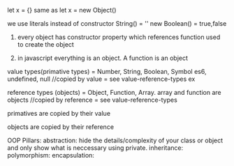 let x = {} same as let x = new Object()

we use literals instead of constructor String() = ''
new Boolean() = true,false

1) every object has constructor property which references function used to create the object

2) in javascript everything is an object. A function is an object


value types(primative types) = Number, String, Boolean, Symbol es6, undefined, null
//copied by value = see value-reference-types ex

reference types (objects) = Object, Function, Array. array and function are objects
//copied by reference = see value-reference-types

primatives are copied by their value

objects are copied by their reference

OOP Pillars:
abstraction: hide the details/complexity of your class or object and only show what is neccessary using private.
inheritance:
polymorphism:
encapsulation: 
